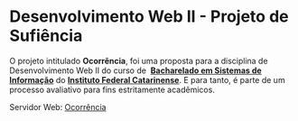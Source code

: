 Desenvolvimento Web II - Projeto de Sufiência
=====================

O projeto intitulado **Ocorrência**, foi uma proposta para a disciplina de Desenvolvimento Web II do curso de  [**Bacharelado em Sistemas de Informação**](http://bsi.araquari.ifc.edu.br/) do [**Instituto Federal Catarinense**](http://araquari.ifc.edu.br/). E para tanto, é parte de um processo avaliativo para fins estritamente acadêmicos.

Servidor Web: [Ocorrência](http://lopes.pythonanywhere.com/)
